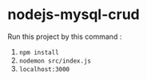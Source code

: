 # nodejs-mysql-crud

Run this project by this command :

1. `npm install`
2. `nodemon src/index.js`
3. `localhost:3000`
